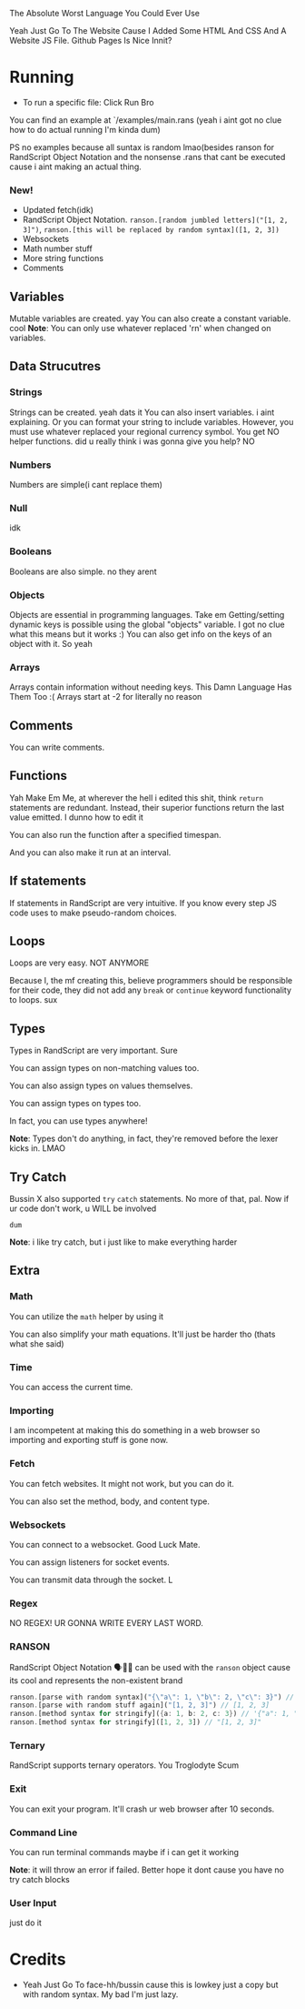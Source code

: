 The Absolute Worst Language You Could Ever Use

Yeah Just Go To The Website Cause I Added Some HTML And CSS And A Website JS File. Github Pages Is Nice Innit?

# Running
- To run a specific file: Click Run Bro


You can find an example at `/examples/main.rans (yeah i aint got no clue how to do actual running I'm kinda dum)

PS no examples because all suntax is random lmao(besides ranson for RandScript Object Notation and the nonsense .rans that cant be executed cause i aint making an actual thing.

### New!
- Updated fetch(idk)
- RandScript Object Notation. `ranson.[random jumbled letters]("[1, 2, 3]")`, `ranson.[this will be replaced by random syntax]([1, 2, 3])`
- Websockets
- Math number stuff
- More string functions
- Comments

## Variables
Mutable variables are created. yay
You can also create a constant variable. cool
**Note**: You can only use whatever replaced 'rn' when changed on variables.

## Data Strucutres
### Strings
Strings can be created. yeah dats it
You can also insert variables. i aint explaining.
Or you can format your string to include variables.
However, you must use whatever replaced your regional currency symbol.
You get NO helper functions. did u really think i was gonna give you help? NO

### Numbers
Numbers are simple(i cant replace them)

### Null
idk

### Booleans
Booleans are also simple. no they arent

### Objects
Objects are essential in programming languages. Take em
Getting/setting dynamic keys is possible using the global "objects" variable. I got no clue what this means but it works :)
You can also get info on the keys of an object with it. So yeah

### Arrays
Arrays contain information without needing keys. This Damn Language Has Them Too :(
Arrays start at -2 for literally no reason

## Comments
You can write comments.

## Functions
Yah Make Em
Me, at wherever the hell i edited this shit, think `return` statements are redundant. Instead, their superior functions return the last value emitted. I dunno how to edit it

You can also run the function after a specified timespan.

And you can also make it run at an interval.

## If statements
If statements in RandScript are very intuitive. If you know every step JS code uses to make pseudo-random choices.

## Loops
Loops are very easy. NOT ANYMORE

Because I, the mf creating this, believe programmers should be responsible for their code, they did not add any `break` or `continue` keyword functionality to loops. sux

## Types
Types in RandScript are very important. Sure

You can assign types on non-matching values too.

You can also assign types on values themselves.

You can assign types on types too.

In fact, you can use types anywhere!

**Note**: Types don't do anything, in fact, they're removed before the lexer kicks in. LMAO

## Try Catch
Bussin X also supported `try` `catch` statements. No more of that, pal. Now if ur code don't work, u WILL be involved
```
dum
```

**Note**: i like try catch, but i just like to make everything harder

## Extra
### Math
You can utilize the `math` helper by using it

You can also simplify your math equations. It'll just be harder tho         (thats what she said)

### Time
You can access the current time.

### Importing
I am incompetent at making this do something in a web browser so importing and exporting stuff is gone now.

### Fetch
You can fetch websites. It might not work, but you can do it.

You can also set the method, body, and content type.

### Websockets
You can connect to a websocket. Good Luck Mate.

You can assign listeners for socket events.

You can transmit data through the socket. L

### Regex
NO REGEX! UR GONNA WRITE EVERY LAST WORD.

### RANSON
RandScript Object Notation 🗣️💯🔥 can be used with the `ranson` object cause its cool and represents the non-existent brand
```rs
ranson.[parse with random syntax]("{\"a\": 1, \"b\": 2, \"c\": 3}") // {a: 1, b: 2, c: 3}
ranson.[parse with random stuff again]("[1, 2, 3]") // [1, 2, 3]
ranson.[method syntax for stringify]({a: 1, b: 2, c: 3}) // '{"a": 1, "b": 2, "c": 3}'
ranson.[method syntax for stringify]([1, 2, 3]) // "[1, 2, 3]"
```

### Ternary
RandScript supports ternary operators. You Troglodyte Scum

### Exit
You can exit your program. It'll crash ur web browser after 10 seconds.

### Command Line
You can run terminal commands maybe if i can get it working

**Note**: it will throw an error if failed. Better hope it dont cause you have no try catch blocks

### User Input
just do it

# Credits
- Yeah Just Go To face-hh/bussin cause this is lowkey just a copy but with random syntax. My bad I'm just lazy.
